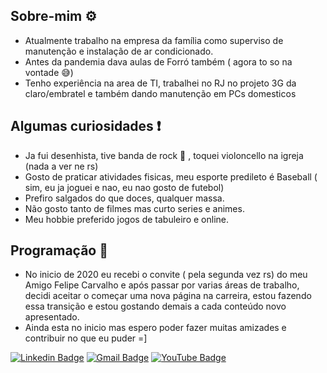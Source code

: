 ## Sobre-mim ⚙

- Atualmente trabalho na empresa da família como superviso de manutenção e instalação de ar condicionado.
- Antes da pandemia dava aulas de Forró também ( agora to so na vontade 😅)
- Tenho experiência na area de TI, trabalhei no RJ no projeto 3G da claro/embratel e também dando manutenção em PCs domesticos

## Algumas curiosidades ❗

- Ja fui desenhista, tive banda de rock 🤘 , toquei violoncello na igreja (nada a ver ne rs)
- Gosto de praticar atividades fisicas, meu esporte predileto é Baseball ( sim, eu ja joguei e nao, eu nao gosto de futebol)
- Prefiro salgados do que doces, qualquer massa.
- Não gosto tanto de filmes mas curto series e animes.
- Meu hobbie preferido jogos de tabuleiro e online.

## Programação 🧱

- No inicio de 2020 eu recebi o convite ( pela segunda vez rs) do meu Amigo Felipe Carvalho e após passar por varias áreas de trabalho, decidi aceitar o  começar uma nova página na carreira, estou fazendo essa transição e estou gostando demais a cada conteúdo novo apresentado.
- Ainda esta no inicio mas espero poder fazer muitas amizades e contribuir no que eu puder =]



[![Linkedin Badge](https://img.shields.io/badge/-Tarcisio-blue?style=flat-square&logo=Linkedin&logoColor=white&link=https://www.linkedin.com/in/tarcisio-wesley//)](https://www.linkedin.com/in/tarcisio-wesley/) 
[![Gmail Badge](https://img.shields.io/badge/-tarcisiowesley@gmail.com-c14438?style=flat-square&logo=Gmail&logoColor=white&link=mailto:tarcisiowesley@gmail.com)](mailto:tarcisiowesley@gmail.com)
[![YouTube Badge](https://img.shields.io/badge/-Tarcisio-red?style=flat-square&logo=YouTube&logoColor=white&link=https://www.youtube.com/c/TarcisioWesley//)](https://www.youtube.com/c/TarcisioWesley/) 

